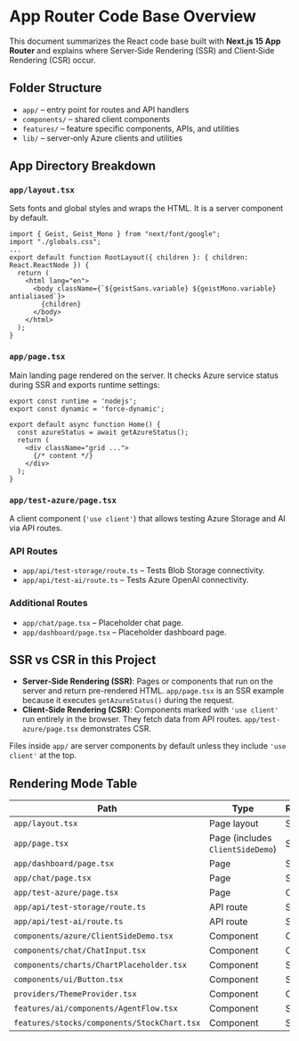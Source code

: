 # App Router Code Base Overview

This document summarizes the React code base built with **Next.js 15 App Router** and explains where Server‑Side Rendering (SSR) and Client‑Side Rendering (CSR) occur.

## Folder Structure

- `app/` – entry point for routes and API handlers
- `components/` – shared client components
- `features/` – feature specific components, APIs, and utilities
- `lib/` – server‑only Azure clients and utilities

## App Directory Breakdown

### `app/layout.tsx`
Sets fonts and global styles and wraps the HTML. It is a server component by default.

```tsx
import { Geist, Geist_Mono } from "next/font/google";
import "./globals.css";
...
export default function RootLayout({ children }: { children: React.ReactNode }) {
  return (
    <html lang="en">
      <body className={`${geistSans.variable} ${geistMono.variable} antialiased`}>
        {children}
      </body>
    </html>
  );
}
```

### `app/page.tsx`
Main landing page rendered on the server. It checks Azure service status during SSR and exports runtime settings:

```tsx
export const runtime = 'nodejs';
export const dynamic = 'force-dynamic';

export default async function Home() {
  const azureStatus = await getAzureStatus();
  return (
    <div className="grid ...">
      {/* content */}
    </div>
  );
}
```

### `app/test-azure/page.tsx`
A client component (`'use client'`) that allows testing Azure Storage and AI via API routes.

### API Routes
- `app/api/test-storage/route.ts` – Tests Blob Storage connectivity.
- `app/api/test-ai/route.ts` – Tests Azure OpenAI connectivity.

### Additional Routes
- `app/chat/page.tsx` – Placeholder chat page.
- `app/dashboard/page.tsx` – Placeholder dashboard page.

## SSR vs CSR in this Project

- **Server‑Side Rendering (SSR)**: Pages or components that run on the server and return pre-rendered HTML. `app/page.tsx` is an SSR example because it executes `getAzureStatus()` during the request.
- **Client‑Side Rendering (CSR)**: Components marked with `'use client'` run entirely in the browser. They fetch data from API routes. `app/test-azure/page.tsx` demonstrates CSR.

Files inside `app/` are server components by default unless they include `'use client'` at the top.

## Rendering Mode Table

| Path | Type | Rendering |
| --- | --- | --- |
| `app/layout.tsx` | Page layout | SSR |
| `app/page.tsx` | Page (includes `ClientSideDemo`) | SSR |
| `app/dashboard/page.tsx` | Page | SSR |
| `app/chat/page.tsx` | Page | SSR |
| `app/test-azure/page.tsx` | Page | CSR |
| `app/api/test-storage/route.ts` | API route | Server |
| `app/api/test-ai/route.ts` | API route | Server |
| `components/azure/ClientSideDemo.tsx` | Component | CSR |
| `components/chat/ChatInput.tsx` | Component | CSR |
| `components/charts/ChartPlaceholder.tsx` | Component | SSR |
| `components/ui/Button.tsx` | Component | SSR |
| `providers/ThemeProvider.tsx` | Component | CSR |
| `features/ai/components/AgentFlow.tsx` | Component | SSR |
| `features/stocks/components/StockChart.tsx` | Component | SSR |

